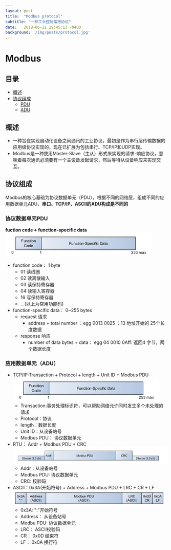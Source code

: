 ```yaml
---
layout: post
title:  "Modbus protocol"
subtitle: "一种工业控制常用协议"
date:   2018-06-21 19:45:13 -0400
background: '/img/posts/protocol.jpg'
---
```

# Modbus
<!--TOC-->
## 目录
- [概述](#概述)
- [协议组成](#协议组成)
    - [PDU](#协议数据单元PDU)
    - [ADU](#应用数据单元（ADU）)

## 概述
- 一种旨在实现自动化设备之间通讯的工业协议，最初是作为串行层传输数据的应用级协议实现的，现在已扩展为包括串行、TCP/IP和UDP实现。
- Modbus是一种使用Master-Slave（主从）形式来实现的请求-响应协议，意味着每次通讯必须要有一个主设备发起请求，然后等待从设备响应来实现交互。

## 协议组成
Modbus的核心基础为协议数据单元（PDU），根据不同的网络层，组成不同的应用数据单元ADU，**串口、TCP/IP、ASCII的ADU构成是不同的**

### 协议数据单元PDU
**fuction code + function-specific data**
![PDU](/img/posts/modbus/pdu.png)
- function code： 1 byte 
    - 01 读线圈
    - 02 读离散输入
    - 03 读保持寄存器
    - 04 读输入寄存器
    - 16 写保持寄存器
    - ...(以上为常用功能码)
- function-specific data： 0~255 bytes
    - request 请求
        - address + total number ：egg 0013 0025 ：13 地址开始的 25个长度数据
    - response 响应
        - number of data bytes + data： egg 04 0010 0Aff: 返回4 字节，两个数据长度

### 应用数据单元（ADU）
- TCP/IP:Transaction + Protocol + length + Unit ID + Modbus PDU
![TCP/IP](/img/posts/modbus/pdu.png)
    - Transaction:事务处理标识符，可以帮助网络允许同时发生多个未处理的请求
    - Protocol：协议
    - length：数据长度
    - Unit ID：从设备站号
    - Modbus PDU： 协议数据单元
- RTU： Addr + Modbus PDU + CRC
![RTU](/img/posts/modbus/RTU.png)
    - Addr：从设备站号
    - Modbus PDU: 协议数据单元
    - CRC: 校验码
- ASCII：0x3A(开始符号) + Address + Modbus PDU + LRC + CR + LF
![ASCII](/img/posts/modbus/ascii.png)
    - 0x3A: ":"开始符号
    - Address： 从设备站号
    - Modbu PDU: 协议数据单元
    - LRC： ASCII校验码
    - CR： 0x0D 结束符
    - LF： 0x0A 换行符
